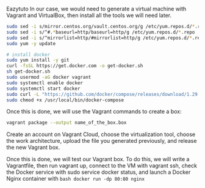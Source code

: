 Eazytuto
In our case, we would need to generate a virtual machine with Vagrant and VirtualBox, then install all the tools we will need later.

```bash
sudo sed -i s/mirror.centos.org/vault.centos.org/g /etc/yum.repos.d/*.repo
sudo sed -i s/^#.*baseurl=http/baseurl=http/g /etc/yum.repos.d/*.repo
sudo sed -i s/^mirrorlist=http/#mirrorlist=http/g /etc/yum.repos.d/*.repo
sudo yum -y update

# install docker
sudo yum install -y git
curl -fsSL https://get.docker.com -o get-docker.sh
sh get-docker.sh
sudo usermod -aG docker vagrant
sudo systemctl enable docker
sudo systemctl start docker
sudo curl -L "https://github.com/docker/compose/releases/download/1.29.2/docker-compose-$(uname -s)-$(uname -m)" -o /usr/local/bin/docker-compose
sudo chmod +x /usr/local/bin/docker-compose
```
Once this is done, we will use the Vagrant commands to create a box:
```bash
vagrant package --output name_of_the_box.box
```
Create an account on Vagrant Cloud, choose the virtualization tool, choose the work architecture, upload the file you generated previously, and release the new Vagrant box.

Once this is done, we will test our Vagrant box. To do this, we will write a Vagrantfile, then run vagrant up, connect to the VM with vagrant ssh, check the Docker service with sudo service docker status, and launch a Docker Nginx container with 
```bash docker run -dp 80:80 nginx```